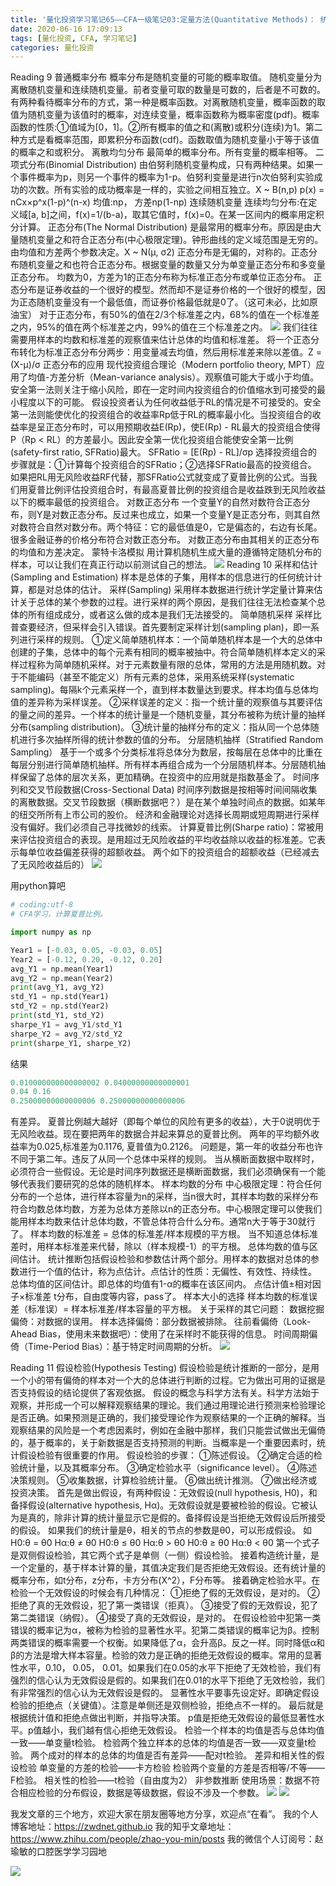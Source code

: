```yaml
---
title: '量化投资学习笔记65——CFA一级笔记03:定量方法(Quantitative Methods)： 统计推断'
date: 2020-06-16 17:09:13
tags: [量化投资, CFA, 学习笔记]
categories: 量化投资
---
```

Reading 9 普通概率分布
概率分布是随机变量的可能的概率取值。
随机变量分为离散随机变量和连续随机变量。前者变量可取的数量是可数的，后者是不可数的。
有两种看待概率分布的方式，第一种是概率函数。对离散随机变量，概率函数的取值为随机变量为该值时的概率，对连续变量，概率函数称为概率密度(pdf)。概率函数的性质:①值域为[0，1]。②所有概率的值之和(离散)或积分(连续)为1。第二种方式是看概率范围，即累积分布函数(cdf)。函数取值为随机变量小于等于该值的概率之和或积分。
离散均匀分布
最简单的概率分布。所有变量的概率相等。
二项式分布(Binomial Distribution)
由伯努利随机变量构成，只有两种结果。如果一个事件概率为p，则另一个事件的概率为1-p。伯努利变量是进行n次伯努利实验成功的次数。所有实验的成功概率是一样的，实验之间相互独立。X ~ B(n,p)
p(x) = nCx×p^x(1-p)^(n-x)
均值:np， 方差np(1-np)
连续随机变量
连续均匀分布:在定义域[a, b]之间，f(x)=1/(b-a)，取其它值时，f(x)=0。在某一区间内的概率用定积分计算。
正态分布(The Normal Distribution)
是最常用的概率分布。原因是由大量随机变量之和符合正态分布(中心极限定理)。钟形曲线的定义域范围是无穷的。由均值和方差两个参数决定。X ~ N(μ, σ2) 
正态分布是无偏的，对称的。正态分布随机变量之和也符合正态分布。根据变量的数量又分为单变量正态分布和多变量正态分布。
均数为0，方差为1的正态分布称为标准正态分布或单位正态分布。
正态分布是证券收益的一个很好的模型。然而却不是证券价格的一个很好的模型，因为正态随机变量没有一个最低值，而证券价格最低就是0了。（这可未必，比如原油宝）
对于正态分布，有50%的值在2/3个标准差之内，68%的值在一个标准差之内，95%的值在两个标准差之内，99%的值在三个标准差之内。
![](https://zymblog-1258069789.cos.ap-chengdu.myqcloud.com/blog0178-QTLearn/43/01.png)
我们往往需要用样本的均数和标准差的观察值来估计总体的均值和标准差。
将一个正态分布转化为标准正态分布分两步：用变量减去均值，然后用标准差来除以差值。Z = (X-μ)/σ
正态分布的应用
现代投资组合理论（Modern portfolio theory, MPT）应用了均值-方差分析（Mean-variance analysis）。观察值可能大于或小于均值。安全第一法则关注于缩小风险，即在一定时间内投资组合的价值缩水到可接受的最小程度以下的可能。
假设投资者认为任何收益低于RL的情况是不可接受的。安全第一法则能使优化的投资组合的收益率Rp低于RL的概率最小化。当投资组合的收益率是呈正态分布时，可以用预期收益E(Rp)，使E(Rp) - RL最大的投资组合使得P（Rp < RL）的方差最小。因此安全第一优化投资组合能使安全第一比例(safety-first ratio, SFRatio)最大。
SFRatio = [E(Rp) - RL]/σp
选择投资组合的步骤就是：①计算每个投资组合的SFRatio；②选择SFRatio最高的投资组合。
如果把RL用无风险收益RF代替，那SFRatio公式就变成了夏普比例的公式。当我们用夏普比例评估投资组合时，有最高夏普比例的投资组合是收益跌到无风险收益以下的概率最低的投资组合。
对数正态分布
一个变量Y的自然对数符合正态分布，则Y是对数正态分布。反过来也成立，如果一个变量Y是正态分布，则其自然对数符合自然对数分布。两个特征：它的最低值是0，它是偏态的，右边有长尾。很多金融证券的价格分布符合对数正态分布。
对数正态分布由其相关的正态分布的均值和方差决定。
蒙特卡洛模拟
用计算机随机生成大量的遵循特定随机分布的样本，可以让我们在真正行动以前测试自己的想法。
![](https://zymblog-1258069789.cos.ap-chengdu.myqcloud.com/blog0178-QTLearn/43/02.png)
Reading 10 采样和估计(Sampling and Estimation)
样本是总体的子集，用样本的信息进行的任何统计计算，都是对总体的估计。
采样(Sampling)
采用样本数据进行统计学定量计算来估计关于总体的某个参数的过程。进行采样的两个原因，是我们往往无法检查某个总体的所有组成成分，或者这么做的成本是我们无法接受的。
简单随机采样
采样比普查要经济，但采样会引入错误。首先要制定采样计划(sampling plan)，即一系列进行采样的规则。
①定义简单随机样本：一个简单随机样本是一个大的总体中创建的子集，总体中的每个元素有相同的概率被抽中。符合简单随机样本定义的采样过程称为简单随机采样。对于元素数量有限的总体，常用的方法是用随机数。对于不能编码（甚至不能定义）所有元素的总体，采用系统采样(systematic sampling)。每隔k个元素采样一个，直到样本数量达到要求。样本均值与总体均值的差异称为采样误差。
②采样误差的定义：指一个统计量的观察值与其要评估的量之间的差异。一个样本的统计量是一个随机变量，其分布被称为统计量的抽样分布(sampling distribution)。
③统计量的抽样分布的定义：指从同一个总体随机进行多次抽样所得的统计参数的值的分布。
分层随机抽样（Stratified Random Sampling）
基于一个或多个分类标准将总体分为数层，按每层在总体中的比重在每层分别进行简单随机抽样。所有样本再组合成为一个分层随机样本。分层随机抽样保留了总体的层次关系，更加精确。在投资中的应用就是指数基金了。
时间序列和交叉节段数据(Cross-Sectional Data)
时间序列数据是按相等时间间隔收集的离散数据。交叉节段数据（横断数据吧？）是在某个单独时间点的数据。如某年的纽交所所有上市公司的股价。
经济和金融理论对选择长周期或短周期进行采样没有偏好。我们必须自己寻找微妙的线索。
计算夏普比例(Sharpe ratio)：常被用来评估投资组合的表现。是用超过无风险收益的平均收益除以收益的标准差。它表示每单位收益偏差获得的超额收益。
两个如下的投资组合的超额收益（已经减去了无风险收益后的）
![](https://zymblog-1258069789.cos.ap-chengdu.myqcloud.com/blog0178-QTLearn/43/03.png)

用python算吧
```python
# coding:utf-8
# CFA学习，计算夏普比例。

import numpy as np

Year1 = [-0.03, 0.05, -0.03, 0.05]
Year2 = [-0.12, 0.20, -0.12, 0.20]
avg_Y1 = np.mean(Year1)
avg_Y2 = np.mean(Year2)
print(avg_Y1, avg_Y2)
std_Y1 = np.std(Year1)
std_Y2 = np.std(Year2)
print(std_Y1, std_Y2)
sharpe_Y1 = avg_Y1/std_Y1
sharpe_Y2 = avg_Y2/std_Y2
print(sharpe_Y1, sharpe_Y2)
```
结果
```python
0.010000000000000002 0.04000000000000001
0.04 0.16
0.25000000000000006 0.25000000000000006
```
有差异。
夏普比例越大越好（即每个单位的风险有更多的收益），大于0说明优于无风险收益。现在要把两年的数据合并起来算总的夏普比例。
两年的平均额外收益率为0.025,标准差为0.1176, 夏普值为0.2126。
问题是，第一年的收益分布也许不同于第二年。违反了从同一个总体中采样的规则。
当从横断面数据中取样时，必须符合一些假设。无论是时间序列数据还是横断面数据，我们必须确保有一个能够代表我们要研究的总体的随机样本。
样本均数的分布
中心极限定理：符合任何分布的一个总体，进行样本容量为n的采样，当n很大时，其样本均数的采样分布符合均数总体均数，方差为总体方差除以n的正态分布。中心极限定理可以使我们能用样本均数来估计总体均数，不管总体符合什么分布。通常n大于等于30就行了。
样本均数的标准差 = 总体的标准差/样本规模的平方根。
当不知道总体标准差时，用样本标准差来代替，除以（样本规模-1）的平方根。
总体均数的值与区间估计。
统计推断包括假设检验和参数估计两个部分。用样本的数据对总体的参数进行一个值的估计，称为点估计。点估计的性质：无偏性、有效性、持续性。
总体均值的区间估计。即总体的均值有1-α的概率在该区间内。
点估计值±相对因子×标准差
t分布，自由度等内容，pass了。
样本大小的选择
样本均数的标准误差（标准误）= 样本标准差/样本容量的平方根。
关于采样的其它问题：
数据挖掘偏倚：对数据的误用。
样本选择偏倚：部分数据被排除。
往前看偏倚（Look-Ahead Bias，使用未来数据吧）：使用了在采样时不能获得的信息。
时间周期偏倚（Time-Period Bias）：基于特定时间周期的分析。
![](https://zymblog-1258069789.cos.ap-chengdu.myqcloud.com/blog0178-QTLearn/43/04.png)


Reading 11 假设检验(Hypothesis Testing)
假设检验是统计推断的一部分，是用一个小的带有偏倚的样本对一个大的总体进行判断的过程。它为做出可用的证据是否支持假设的结论提供了客观依据。
假设的概念与科学方法有关。科学方法始于观察，并形成一个可以解释观察结果的理论。我们通过用理论进行预测来检验理论是否正确。如果预测是正确的，我们接受理论作为观察结果的一个正确的解释。当观察结果的风险是一个考虑因素时，例如在金融中那样，我们只能尝试做出无偏倚的，基于概率的，关于新数据是否支持预测的判断。当概率是一个重要因素时，统计假设检验有很重要的作用。
假设检验的步骤：
①陈述假设。
②确定合适的检验统计量，以及其概率分布。
③确定检验水平（significance level）。
④陈述决策规则。
⑤收集数据，计算检验统计量。
⑥做出统计推测。
⑦做出经济或投资决策。
首先是做出假设，有两种假设：无效假设(null hypothesis, H0)，和备择假设(alternative hypothesis, Hα)。无效假设就是要被检验的假设。它被认为是真的，除非计算的统计量显示它是假的。备择假设是当拒绝无效假设后所接受的假设。
如果我们的统计量是θ，相关的节点的参数是θ0，可以形成假设。
如
H0:θ = θ0 Hα:θ ≠ θ0
H0:θ ≤ θ0 Hα:θ > θ0
H0:θ ≥ θ0 Hα:θ < θ0
第一个式子是双侧假设检验，其它两个式子是单侧（一侧）假设检验。
接着构造统计量，是一个定量的，基于样本计算的量，其值决定我们是否拒绝无效假设。还有统计量的概率分布，如t分布，z分布，卡方分布(X^2），F分布等。
接着确定检验水平。在检验一个无效假设的时候会有几种情况：
①拒绝了假的无效假设，是对的。
②拒绝了真的无效假设，犯了第一类错误（拒真）。
③接受了假的无效假设，犯了第二类错误（纳假）。
④接受了真的无效假设，是对的。
在假设检验中犯第一类错误的概率记为α，被称为检验的显著性水平。犯第二类错误的概率记为β。控制两类错误的概率需要一个权衡。如果降低了α，会升高β。反之一样。同时降低α和β的方法是增大样本容量。检验的效力是正确的拒绝无效假设的概率。常用的显著性水平，0.10， 0.05， 0.01。如果我们在0.05的水平下拒绝了无效检验，我们有强烈的信心认为无效假设是假的。如果我们在0.01的水平下拒绝了无效检验，我们有非常强烈的信心认为无效假设是假的。
显著性水平要事先设定好。即确定假设检验的拒绝点（关键值）。注意是单侧还是双侧检验，拒绝点不一样的。
最后就是根据统计值和拒绝点做出判断，并指导决策。
p值是拒绝无效假设的最低显著性水平。p值越小，我们越有信心拒绝无效假设。
检验一个样本的均值是否与总体均值一致——单变量t检验。
检验两个独立样本的总体的均值是否一致——双变量t检验。
两个成对的样本的总体的均值是否有差异——配对t检验。
差异和相关性的假设检验
单变量的方差的检验——卡方检验
检验两个变量的方差是否相等/不等——F检验。
相关性的检验——t检验（自由度为2）
非参数推断
使用场景：数据不符合相应检验的分布假设，数据是等级数据，假设不涉及一个参数。
![](https://zymblog-1258069789.cos.ap-chengdu.myqcloud.com/blog0178-QTLearn/43/05.png)
![](https://zymblog-1258069789.cos.ap-chengdu.myqcloud.com/blog0178-QTLearn/43/06.png)


我发文章的三个地方，欢迎大家在朋友圈等地方分享，欢迎点“在看”。
我的个人博客地址：https://zwdnet.github.io
我的知乎文章地址： https://www.zhihu.com/people/zhao-you-min/posts
我的微信个人订阅号：赵瑜敏的口腔医学学习园地


![](https://zymblog-1258069789.cos.ap-chengdu.myqcloud.com/other/wx.jpg)